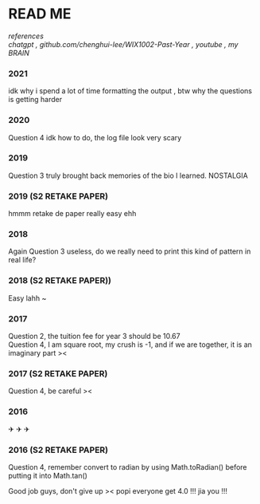 # READ ME  

*references*  
*chatgpt , github.com/chenghui-lee/WIX1002-Past-Year , youtube , my BRAIN*

### 2021
idk why i spend a lot of time formatting the output , btw why the questions is getting harder

### 2020  
Question 4 idk how to do, the log file look very scary

### 2019  
Question 3 truly brought back memories of the bio I learned. NOSTALGIA

### 2019 (S2 RETAKE PAPER)
hmmm retake de paper really easy ehh

### 2018
Again Question 3 useless, do we really need to print this kind of pattern in real life?

### 2018 (S2 RETAKE PAPER))
Easy lahh ~

### 2017 
Question 2, the tuition fee for year 3 should be 10.67  
Question 4, I am square root, my crush is -1, and if we are together, it is an imaginary part ><

### 2017 (S2 RETAKE PAPER)
Question 4, be careful ><  

### 2016  
✈︎ ✈︎ ✈︎

### 2016 (S2 RETAKE PAPER)
Question 4, remember convert to radian by using Math.toRadian() before putting it into Math.tan()  

Good job guys, don't give up >< 
popi everyone get 4.0 !!!
jia you !!!
